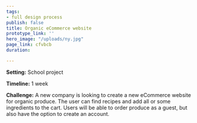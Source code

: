 ```yaml
---
tags:
- full design process
publish: false
title: Organic eCommerce website
prototype_link: ''
hero_image: "/uploads/ny.jpg"
page_link: cfvbcb
duration: 

---
```


**Setting:** School project

**Timeline:** 1 week

**Challenge:** A new company is looking to create a new eCommerce website for organic produce. The user can find recipes and add all or some ingredients to the cart. Users will be able to order produce as a guest, but also have the option to create an account.